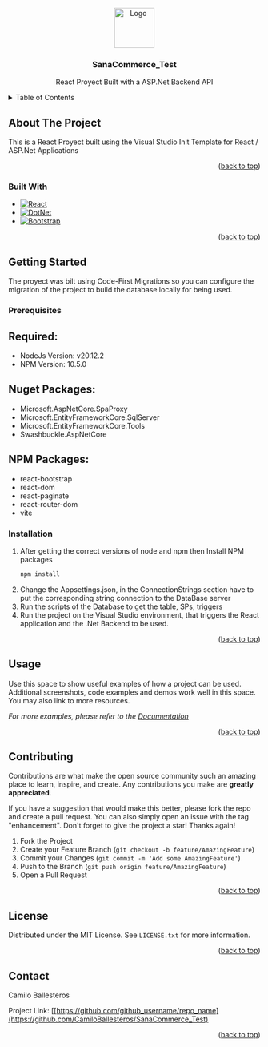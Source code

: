 <!-- PROJECT LOGO -->
<br />
<div align="center">
  <a href="https://github.com/CamiloBallesteros/SanaCommerce_Test">
    <img src="https://source.dot.net/favicon.ico" alt="Logo" width="80" height="80">
  </a>

<h3 align="center">SanaCommerce_Test</h3>

  <p align="center">
    React Proyect Built with a ASP.Net Backend API
    <br />
  </p>
</div>



<!-- TABLE OF CONTENTS -->
<details>
  <summary>Table of Contents</summary>
  <ol>
    <li>
      <a href="#about-the-project">About The Project</a>
      <ul>
        <li><a href="#built-with">Built With</a></li>
      </ul>
    </li>
    <li>
      <a href="#getting-started">Getting Started</a>
      <ul>
        <li><a href="#prerequisites">Prerequisites</a></li>
        <li><a href="#installation">Installation</a></li>
      </ul>
    </li>
    <li><a href="#usage">Usage</a></li>
    <li><a href="#contributing">Contributing</a></li>
    <li><a href="#contact">Contact</a></li>
    <li><a href="#acknowledgments">Acknowledgments</a></li>
  </ol>
</details>



<!-- ABOUT THE PROJECT -->
## About The Project

This is a React Proyect built using the Visual Studio Init Template for React / ASP.Net Applications

<p align="right">(<a href="#readme-top">back to top</a>)</p>



### Built With

* [![React][React.js]][React-url]
* [![DotNet][DotNet.com]][DotNet-url]
* [![Bootstrap][Bootstrap.com]][Bootstrap-url]

<p align="right">(<a href="#readme-top">back to top</a>)</p>



<!-- GETTING STARTED -->
## Getting Started

The proyect was bilt using Code-First Migrations so you can configure the migration of the project to build the database locally for being used.

### Prerequisites

## Required:
- NodeJs Version: v20.12.2
- NPM Version: 10.5.0

## Nuget Packages:
- Microsoft.AspNetCore.SpaProxy
- Microsoft.EntityFrameworkCore.SqlServer
- Microsoft.EntityFrameworkCore.Tools
- Swashbuckle.AspNetCore

## NPM Packages:
- react-bootstrap
- react-dom
- react-paginate
- react-router-dom
- vite

### Installation

1. After getting the correct versions of node and npm then Install NPM packages
   ```sh
   npm install
   ```
2. Change the Appsettings.json, in the ConnectionStrings section have to put the corresponding string connection to the DataBase server
3. Run the scripts of the Database to get the table, SPs, triggers
4. Run the project on the Visual Studio environment, that triggers the React application and the .Net Backend to be used.

<p align="right">(<a href="#readme-top">back to top</a>)</p>



<!-- USAGE EXAMPLES -->
## Usage

Use this space to show useful examples of how a project can be used. Additional screenshots, code examples and demos work well in this space. You may also link to more resources.

_For more examples, please refer to the [Documentation](https://example.com)_

<p align="right">(<a href="#readme-top">back to top</a>)</p>



<!-- CONTRIBUTING -->
## Contributing

Contributions are what make the open source community such an amazing place to learn, inspire, and create. Any contributions you make are **greatly appreciated**.

If you have a suggestion that would make this better, please fork the repo and create a pull request. You can also simply open an issue with the tag "enhancement".
Don't forget to give the project a star! Thanks again!

1. Fork the Project
2. Create your Feature Branch (`git checkout -b feature/AmazingFeature`)
3. Commit your Changes (`git commit -m 'Add some AmazingFeature'`)
4. Push to the Branch (`git push origin feature/AmazingFeature`)
5. Open a Pull Request

<p align="right">(<a href="#readme-top">back to top</a>)</p>



<!-- LICENSE -->
## License

Distributed under the MIT License. See `LICENSE.txt` for more information.

<p align="right">(<a href="#readme-top">back to top</a>)</p>



<!-- CONTACT -->
## Contact

Camilo Ballesteros

Project Link: [[https://github.com/github_username/repo_name](https://github.com/CamiloBallesteros/SanaCommerce_Test)

<p align="right">(<a href="#readme-top">back to top</a>)</p>



<!-- MARKDOWN LINKS & IMAGES -->
<!-- https://www.markdownguide.org/basic-syntax/#reference-style-links -->
[React.js]: https://img.shields.io/badge/React-20232A?style=for-the-badge&logo=react&logoColor=61DAFB
[React-url]: https://reactjs.org/
[Bootstrap.com]: https://img.shields.io/badge/Bootstrap-563D7C?style=for-the-badge&logo=bootstrap&logoColor=white
[Bootstrap-url]: https://getbootstrap.com
[DotNet.com]: https://img.shields.io/badge/.Net-DotNet-purple
[DotNet-url]: https://dotnet.microsoft.com/es-es/
